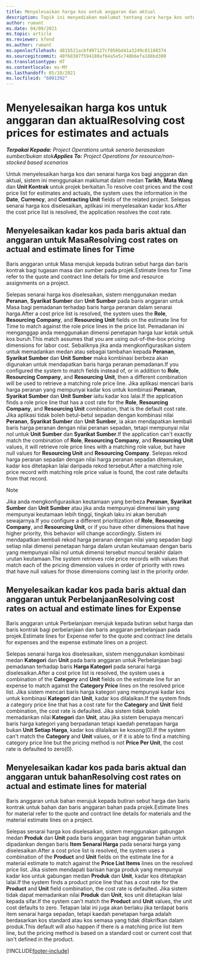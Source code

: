 ```yaml
---
title: Menyelesaikan harga kos untuk anggaran dan aktual
description: Topik ini menyediakan maklumat tentang cara harga kos untuk anggaran dan aktual diselesaikan.
author: rumant
ms.date: 04/09/2021
ms.topic: article
ms.reviewer: kfend
ms.author: rumant
ms.openlocfilehash: d81b521acbfd97127cf056bd41a3249c01108374
ms.sourcegitcommit: 40f68387f594180af64a5e5c748b6efa188bd300
ms.translationtype: HT
ms.contentlocale: ms-MY
ms.lasthandoff: 05/10/2021
ms.locfileid: "6001392"
---
```

# <a name="resolving-cost-prices-for-estimates-and-actuals"></a><span data-ttu-id="3fff4-103">Menyelesaikan harga kos untuk anggaran dan aktual</span><span class="sxs-lookup"><span data-stu-id="3fff4-103">Resolving cost prices for estimates and actuals</span></span>

<span data-ttu-id="3fff4-104">_**Terpakai Kepada:** Project Operations untuk senario berasaskan sumber/bukan stok_</span><span class="sxs-lookup"><span data-stu-id="3fff4-104">_**Applies To:** Project Operations for resource/non-stocked based scenarios_</span></span>

<span data-ttu-id="3fff4-105">Untuk menyelesaikan harga kos dan senarai harga kos bagi anggaran dan aktual, sistem ini menggunakan maklumat dalam medan **Tarikh**, **Mata Wang** dan **Unit Kontrak** untuk projek berkaitan.</span><span class="sxs-lookup"><span data-stu-id="3fff4-105">To resolve cost prices and the cost price list for estimates and actuals, the system uses the information in the **Date**, **Currency**, and **Contracting Unit** fields of the related project.</span></span> <span data-ttu-id="3fff4-106">Selepas senarai harga kos diselesaikan, aplikasi ini menyelesaikan kadar kos.</span><span class="sxs-lookup"><span data-stu-id="3fff4-106">After the cost price list is resolved, the application resolves the cost rate.</span></span>

## <a name="resolving-cost-rates-on-actual-and-estimate-lines-for-time"></a><span data-ttu-id="3fff4-107">Menyelesaikan kadar kos pada baris aktual dan anggaran untuk Masa</span><span class="sxs-lookup"><span data-stu-id="3fff4-107">Resolving cost rates on actual and estimate lines for Time</span></span>

<span data-ttu-id="3fff4-108">Baris anggaran untuk Masa merujuk kepada butiran sebut harga dan baris kontrak bagi tugasan masa dan sumber pada projek.</span><span class="sxs-lookup"><span data-stu-id="3fff4-108">Estimate lines for Time refer to the quote and contract line details for time and resource assignments on a project.</span></span>

<span data-ttu-id="3fff4-109">Selepas senarai harga kos diselesaikan, sistem menggunakan medan **Peranan**, **Syarikat Sumber** dan **Unit Sumber** pada baris anggaran untuk Masa bagi pemadanan terhadap baris harga peranan dalam senarai harga.</span><span class="sxs-lookup"><span data-stu-id="3fff4-109">After a cost price list is resolved, the system uses the **Role**, **Resourcing Company**, and **Resourcing Unit** fields on the estimate line for Time to match against the role price lines in the price list.</span></span> <span data-ttu-id="3fff4-110">Pemadanan ini menganggap anda menggunakan dimensi penetapan harga luar kotak untuk kos buruh.</span><span class="sxs-lookup"><span data-stu-id="3fff4-110">This match assumes that you are using out-of-the-box pricing dimensions for labor cost.</span></span> <span data-ttu-id="3fff4-111">Sebaliknya jika anda mengkonfigurasikan sistem untuk memadankan medan atau sebagai tambahan kepada **Peranan**, **Syarikat Sumber** dan **Unit Sumber** maka kombinasi berbeza akan digunakan untuk mendapatkan baris harga peranan pemadanan.</span><span class="sxs-lookup"><span data-stu-id="3fff4-111">If you configured the system to match fields instead of, or in addition to **Role**, **Resourcing Company**, and **Resourcing Unit**, then a different combination will be used to retrieve a matching role price line.</span></span> <span data-ttu-id="3fff4-112">Jika aplikasi mencari baris harga peranan yang mempunyai kadar kos untuk kombinasi **Peranan**, **Syarikat Sumber** dan **Unit Sumber** iaitu kadar kos lalai.</span><span class="sxs-lookup"><span data-stu-id="3fff4-112">If the application finds a role price line that has a cost rate for the **Role**, **Resourcing Company**, and **Resourcing Unit** combination, that is the default cost rate.</span></span> <span data-ttu-id="3fff4-113">Jika aplikasi tidak boleh betul-betul sepadan dengan kombinasi nilai **Peranan**, **Syarikat Sumber** dan **Unit Sumber**, ia akan mendapatkan kembali baris harga peranan dengan nilai peranan sepadan, tetapi mempunyai nilai nol untuk **Unit Sumber** dan **Syarikat Sumber**.</span><span class="sxs-lookup"><span data-stu-id="3fff4-113">If the application can't exactly match the combination of **Role**, **Resourcing Company**, and **Resourcing Unit** values, it will retrieve role price lines with a matching role value, but have null values for **Resourcing Unit** and **Resourcing Company**.</span></span> <span data-ttu-id="3fff4-114">Selepas rekod harga peranan sepadan dengan nilai harga peranan sepadan ditemukan, kadar kos ditetapkan lalai daripada rekod tersebut.</span><span class="sxs-lookup"><span data-stu-id="3fff4-114">After a matching role price record with matching role price value is found, the cost rate defaults from that record.</span></span> 

> [!NOTE]
> <span data-ttu-id="3fff4-115">Jika anda mengkonfigurasikan keutamaan yang berbeza **Peranan**, **Syarikat Sumber** dan **Unit Sumber** atau jika anda mempunyai dimensi lain yang mempunyai keutamaan lebih tinggi, tingkah laku ini akan berubah sewajarnya.</span><span class="sxs-lookup"><span data-stu-id="3fff4-115">If you configure a different prioritization of **Role**, **Resourcing Company**, and **Resourcing Unit**, or if you have other dimensions that have higher priority, this behavior will change accordingly.</span></span> <span data-ttu-id="3fff4-116">Sistem ini mendapatkan kembali rekod harga peranan dengan nilai yang sepadan bagi setiap nilai dimensi penetapan harga dalam urutan keutamaan dengan baris yang mempunyai nilai nol untuk dimensi tersebut muncul terakhir dalam urutan keutamaan.</span><span class="sxs-lookup"><span data-stu-id="3fff4-116">The system retrieves role price records with values that match each of the pricing dimension values in order of priority with rows that have null values for those dimensions coming last in the priority order.</span></span>

## <a name="resolving-cost-rates-on-actual-and-estimate-lines-for-expense"></a><span data-ttu-id="3fff4-117">Menyelesaikan kadar kos pada baris aktual dan anggaran untuk Perbelanjaan</span><span class="sxs-lookup"><span data-stu-id="3fff4-117">Resolving cost rates on actual and estimate lines for Expense</span></span>

<span data-ttu-id="3fff4-118">Baris anggaran untuk Perbelanjaan merujuk kepada butiran sebut harga dan baris kontrak bagi perbelanjaan dan baris anggaran perbelanjaan pada projek.</span><span class="sxs-lookup"><span data-stu-id="3fff4-118">Estimate lines for Expense refer to the quote and contract line details for expenses and the expense estimate lines on a project.</span></span>

<span data-ttu-id="3fff4-119">Selepas senarai harga kos diselesaikan, sistem menggunakan kombinasi medan **Kategori** dan **Unit** pada baris anggaran untuk Perbelanjaan bagi pemadanan terhadap baris **Harga Kategori** pada senarai harga diselesaikan.</span><span class="sxs-lookup"><span data-stu-id="3fff4-119">After a cost price list is resolved, the system uses a combination of the **Category** and **Unit** fields on the estimate line for an expense to match against the **Category Price** lines on the resolved price list.</span></span> <span data-ttu-id="3fff4-120">Jika sistem mencari baris harga kategori yang mempunyai kadar kos untuk kombinasi **Kategori** dan **Unit**, kadar kos dilalaikan.</span><span class="sxs-lookup"><span data-stu-id="3fff4-120">If the system finds a category price line that has a cost rate for the **Category** and **Unit** field combination, the cost rate is defaulted.</span></span> <span data-ttu-id="3fff4-121">Jika sistem tidak boleh memadankan nilai **Kategori** dan **Unit**, atau jika sistem berupaya mencari baris harga kategori yang berpadanan tetapi kaedah penetapan harga bukan **Unit Setiap Harga**, kadar kos dilalaikan ke kosong(0).</span><span class="sxs-lookup"><span data-stu-id="3fff4-121">If the system can't match the **Category** and **Unit** values, or if it is able to find a matching category price line but the pricing method is not **Price Per Unit**, the cost rate is defaulted to zero(0).</span></span>

## <a name="resolving-cost-rates-on-actual-and-estimate-lines-for-material"></a><span data-ttu-id="3fff4-122">Menyelesaikan kadar kos pada baris aktual dan anggaran untuk bahan</span><span class="sxs-lookup"><span data-stu-id="3fff4-122">Resolving cost rates on actual and estimate lines for material</span></span>

<span data-ttu-id="3fff4-123">Baris anggaran untuk bahan merujuk kepada butiran sebut harga dan baris kontrak untuk bahan dan baris anggaran bahan pada projek.</span><span class="sxs-lookup"><span data-stu-id="3fff4-123">Estimate lines for material refer to the quote and contract line details for materials and the material estimate lines on a project.</span></span>

<span data-ttu-id="3fff4-124">Selepas senarai harga kos diselesaikan, sistem menggunakan gabungan medan **Produk** dan **Unit** pada baris anggaran bagi anggaran bahan untuk dipadankan dengan baris **Item Senarai Harga** pada senarai harga yang diselesaikan.</span><span class="sxs-lookup"><span data-stu-id="3fff4-124">After a cost price list is resolved, the system uses a combination of the **Product** and **Unit** fields on the estimate line for a material estimate to match against the **Price List Items** lines on the resolved price list.</span></span> <span data-ttu-id="3fff4-125">Jika sistem mendapati barisan harga produk yang mempunyai kadar kos untuk gabungan medan **Produk** dan **Unit**, kadar kos ditetapkan lalai.</span><span class="sxs-lookup"><span data-stu-id="3fff4-125">If the system finds a product price line that has a cost rate for the **Product** and **Unit** field combination, the cost rate is defaulted.</span></span> <span data-ttu-id="3fff4-126">Jika sistem tidak dapat memadankan nilai **Produk** dan **Unit**, kos unit ditetapkan lalai kepada sifar.</span><span class="sxs-lookup"><span data-stu-id="3fff4-126">If the system can't match the **Product** and **Unit** values, the unit cost defaults to zero.</span></span> <span data-ttu-id="3fff4-127">Tetapan lalai ini juga akan berlaku jika terdapat baris item senarai harga sepadan, tetapi kaedah penetapan harga adalah berdasarkan kos standard atau kos semasa yang tidak ditakrifkan dalam produk.</span><span class="sxs-lookup"><span data-stu-id="3fff4-127">This default will also happen if there is a matching price list item line, but the pricing method is based on a standard cost or current cost that isn't defined in the product.</span></span>

[!INCLUDE[footer-include](../includes/footer-banner.md)]
